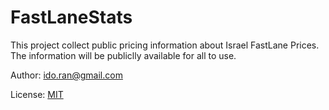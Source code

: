 FastLaneStats
=============

This project collect public pricing information about Israel FastLane Prices.
The information will be publiclly available for all to use.

Author: ido.ran@gmail.com

License: [MIT](LICENSE.md)
